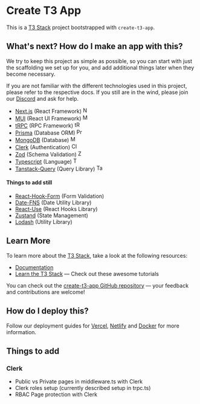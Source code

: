 # Create T3 App

This is a [T3 Stack](https://create.t3.gg/) project bootstrapped with `create-t3-app`.

## What's next? How do I make an app with this?

We try to keep this project as simple as possible, so you can start with just the scaffolding we set up for you, and add additional things later when they become necessary.

If you are not familiar with the different technologies used in this project, please refer to the respective docs. If you still are in the wind, please join our [Discord](https://t3.gg/discord) and ask for help.

-   [Next.js](https://nextjs.org) (React Framework) <img src="https://simpleicons.org/icons/next-dot-js.svg" alt="Next.js" width="16" height="16" />
-   [MUI](https://mui.com) (React UI Framework) <img src="https://mui.com/static/favicon.ico" alt="MUI" width="16" height="16" />
-   [tRPC](https://trpc.io) (RPC Framework) <img src="https://trpc.io/favicon.ico" alt="tRPC" width="16" height="16" />
-   [Prisma](https://prisma.io) (Database ORM) <img src="https://simpleicons.org/icons/prisma.svg" alt="Prisma" width="16" height="16" />
-   [MongoDB](https://mongodb.com) (Database) <img src="https://simpleicons.org/icons/mongodb.svg" alt="MongoDB" width="16" height="16" />
-   [Clerk](https://clerk.dev) (Authentication) <img src="https://clerk.dev/favicon.ico" alt="Clerk" width="16" height="16" />
-   [Zod](https://zod.dev/) (Schema Validation) <img src="https://zod.dev/favicon.ico" alt="Zod" width="16" height="16" />
-   [Typescript](https://typescriptlang.org) (Language) <img src="https://simpleicons.org/icons/typescript.svg" alt="Typescript" width="16" height="16" />
-   [Tanstack-Query](https://tanstack.com/query/latest) (Query Library) <img src="https://simpleicons.org/icons/javascript.svg" alt="Tanstack-Query" width="16" height="16" />

#### Things to add still

-   [React-Hook-Form](https://react-hook-form.com/) (Form Validation)
-   [Date-FNS](https://date-fns.org) (Date Utility Library)
-   [React-Use](https://streamich.github.io/react-use/) (React Hooks Library)
-   [Zustand](https://docs.pmnd.rs/zustand/getting-started/introduction) (State Management)
-   [Lodash](https://lodash.com/) (Utility Library)

## Learn More

To learn more about the [T3 Stack](https://create.t3.gg/), take a look at the following resources:

-   [Documentation](https://create.t3.gg/)
-   [Learn the T3 Stack](https://create.t3.gg/en/faq#what-learning-resources-are-currently-available) — Check out these awesome tutorials

You can check out the [create-t3-app GitHub repository](https://github.com/t3-oss/create-t3-app) — your feedback and contributions are welcome!

## How do I deploy this?

Follow our deployment guides for [Vercel](https://create.t3.gg/en/deployment/vercel), [Netlify](https://create.t3.gg/en/deployment/netlify) and [Docker](https://create.t3.gg/en/deployment/docker) for more information.

## Things to add

### Clerk

-   Public vs Private pages in middleware.ts with Clerk
-   Clerk roles setup (currently described setup in trpc.ts)
-   RBAC Page protection with Clerk
